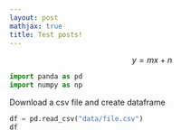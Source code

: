 ```yaml
---
layout: post
mathjax: true
title: Test posts!
---
```


$$y=mx+n$$

```python
import panda as pd
import numpy as np
```

Download a csv file and create dataframe


```python
df = pd.read_csv("data/file.csv")
df
```


```python

```
